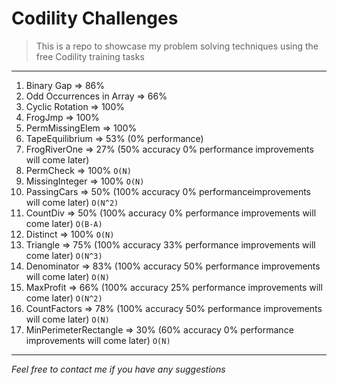 # Codility Challenges
> This is a repo to showcase my problem solving techniques using the free Codility training tasks
***

1. Binary Gap => 86%
2. Odd Occurrences in Array => 66%
3. Cyclic Rotation => 100%
4. FrogJmp => 100%
5. PermMissingElem => 100%
6. TapeEquilibrium => 53% (0% performance)
7. FrogRiverOne => 27% (50% accuracy 0% performance improvements will come later)
8. PermCheck => 100% `O(N)`
9. MissingInteger => 100% `O(N)`
10. PassingCars => 50% (100% accuracy 0% performanceimprovements will come later) `O(N^2)`
11. CountDiv => 50% (100% accuracy 0% performance improvements will come later) `O(B-A)`
12. Distinct => 100% `O(N)`
13. Triangle => 75% (100% accuracy 33% performance improvements will come later) `O(N^3)`
14. Denominator => 83% (100% accuracy 50% performance improvements will come later) `O(N)`
15. MaxProfit => 66% (100% accuracy 25% performance improvements will come later) `O(N^2)`
16. CountFactors => 78% (100% accuracy 50% performance improvements will come later) `O(N)`
17. MinPerimeterRectangle => 30% (60% accuracy 0% performance improvements will come later) `O(N)`

***
*Feel free to contact me if you have any suggestions*